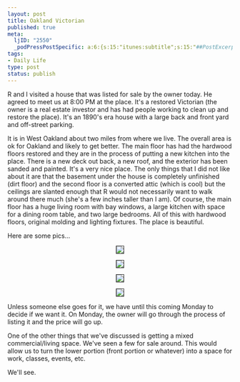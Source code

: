 ```yaml
--- 
layout: post
title: Oakland Victorian
published: true
meta: 
  ljID: "2550"
  _podPressPostSpecific: a:6:{s:15:"itunes:subtitle";s:15:"##PostExcerpt##";s:14:"itunes:summary";s:15:"##PostExcerpt##";s:15:"itunes:keywords";s:17:"##WordPressCats##";s:13:"itunes:author";s:10:"##Global##";s:15:"itunes:explicit";s:2:"No";s:12:"itunes:block";s:2:"No";}
tags: 
- Daily Life
type: post
status: publish
---
```

R and I visited a house that was listed for sale by the owner today. He agreed to meet us at 8:00 PM at the place. It's a restored Victorian (the owner is a real estate investor and has had people working to clean up and restore the place). It's an 1890's era house with a large back and front yard and off-street parking.

It is in West Oakland about two miles from where we live. The overall area is ok for Oakland and likely to get better. The main floor has had the hardwood floors restored and they are in the process of putting a new kitchen into the place. There is a new deck out back, a new roof, and the exterior has been sanded and painted. It's a very nice place. The only things that I did not like about it are that the basement under the house is completely unfinished (dirt floor) and the second floor is a converted attic (which is cool) but the ceilings are slanted enough that R would not necessarily want to walk around there much (she's a few inches taller than I am). Of course, the main floor has a huge living room with bay windows, a large kitchen with space for a dining room table, and two large bedrooms. All of this with hardwood floors, original molding and lighting fixtures. The place is beautiful.

Here are some pics...
<p align="center"><img src="http://www.arcanology.com/images/oak-vic-1.jpg" border="1" /></p>
<p align="center"><img src="http://www.arcanology.com/images/oak-vic-2.jpg" border="1" /></p>
<p align="center"><img src="http://www.arcanology.com/images/oak-vic-3.jpg" border="1" /></p>
<p align="center"><img src="http://www.arcanology.com/images/oak-vic-4.jpg" border="1" /></p>
Unless someone else goes for it, we have until this coming Monday to decide if we want it. On Monday, the owner will go through the process of listing it and the price will go up.

One of the other things that we've discussed is getting a mixed commercial/living space. We've seen a few for sale around. This would allow us to turn the lower portion (front portion or whatever) into a space for work, classes, events, etc.

We'll see.
